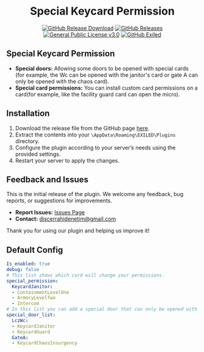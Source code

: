 <h1 align="center">Special Keycard Permission</h1>
<div align="center">
<a href="https://github.com/MS-crew/SpecialKeycardPermissions/releases"><img src="https://img.shields.io/github/downloads/MS-crew/SpecialKeycardPermissions/total?style=for-the-badge&logo=githubactions&label=Downloads" href="https://github.com/MS-crew/SpecialKeycardPermissions/releases" alt="GitHub Release Download"></a>
<a href="https://github.com/MS-crew/SpecialKeycardPermissions/releases"><img src="https://img.shields.io/badge/Build-1.0.1-brightgreen?style=for-the-badge&logo=gitbook" href="https://github.com/MS-crew/SpecialKeycardPermissions/releases" alt="GitHub Releases"></a>
<a href="https://github.com/MS-crew/SpecialKeycardPermissions/blob/master/LICENSE"><img src="https://img.shields.io/badge/Licence-GNU_3.0-blue?style=for-the-badge&logo=gitbook" href="https://github.com/MS-crew/SpecialKeycardPermissions/blob/master/LICENSE" alt="General Public License v3.0"></a>
<a href="https://github.com/ExMod-Team/EXILED"><img src="https://img.shields.io/badge/Exiled-8.13.1-red?style=for-the-badge&logo=gitbook" href="https://github.com/ExMod-Team/EXILED" alt="GitHub Exiled"></a>

</div>

## Special Keycard Permission

- **Special doors:** Allowing some doors to be opened with special cards (for example, the Wc can be opened with the janitor's card or gate A can only be opened with the chaos card).
- **Special card permissions:** You can install custom card permissions on a card(for example, like the facility guard card can open the micro).

## Installation

1. Download the release file from the GitHub page [here](https://github.com/MS-crew/SpecialKeycardPermissions/releases).
2. Extract the contents into your `\AppData\Roaming\EXILED\Plugins` directory.
3. Configure the plugin according to your server’s needs using the provided settings.
4. Restart your server to apply the changes.

## Feedback and Issues

This is the initial release of the plugin. We welcome any feedback, bug reports, or suggestions for improvements.

- **Report Issues:** [Issues Page](https://github.com/MS-crew/SpecialKeycardPermissions/issues)
- **Contact:** [discerrahidenetim@gmail.com](mailto:discerrahidenetim@gmail.com)

Thank you for using our plugin and helping us improve it!
## Default Config
```yml
Is_enabled: true
debug: false
# This list shows which card will change your permissions.
special_permission:
  KeycardJanitor:
  - ContainmentLevelOne
  - ArmoryLevelTwo
  - Intercom
# In this list you can add a special door that can only be opened with the cards you specify.
special_door_list:
  LczWc:
  - KeycardJanitor
  - KeycardGuard
  GateA:
  - KeycardChaosInsurgency
```
